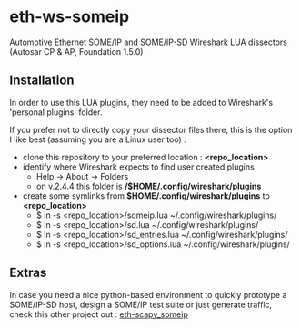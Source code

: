 # eth-ws-someip
Automotive Ethernet SOME/IP and SOME/IP-SD Wireshark LUA dissectors (Autosar CP & AP, Foundation 1.5.0)

## Installation
In order to use this LUA plugins, they need to be added to Wireshark's 'personal plugins' folder.

If you prefer not to directly copy your dissector files there, this is the option I like best (assuming you are a Linux user too) :
- clone this repository to your preferred location : **\<repo_location>**
- identify where Wireshark expects to find user created plugins
    - Help -> About -> Folders 
    - on v.2.4.4 this folder is **/$HOME/.config/wireshark/plugins**
- create some symlinks from **$HOME/.config/wireshark/plugins** to **\<repo_location>**
  - $ ln -s \<repo_location>/someip.lua ~/.config/wireshark/plugins/
  - $ ln -s \<repo_location>/sd.lua ~/.config/wireshark/plugins/
  - $ ln -s \<repo_location>/sd_entries.lua ~/.config/wireshark/plugins/
  - $ ln -s \<repo_location>/sd_options.lua ~/.config/wireshark/plugins/

##  Extras
In case you need a nice python-based environment to quickly prototype a SOME/IP-SD host, design a SOME/IP test suite or just 
generate traffic, check this other project out : [eth-scapy_someip](https://github.com/jamores/eth-scapy-someip)

